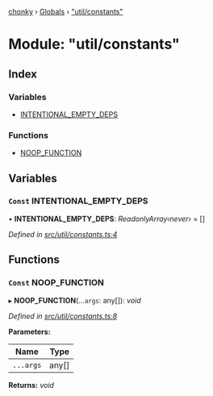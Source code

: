 [chonky](../README.md) › [Globals](../globals.md) › ["util/constants"](_util_constants_.md)

# Module: "util/constants"

## Index

### Variables

* [INTENTIONAL_EMPTY_DEPS](_util_constants_.md#const-intentional_empty_deps)

### Functions

* [NOOP_FUNCTION](_util_constants_.md#const-noop_function)

## Variables

### `Const` INTENTIONAL_EMPTY_DEPS

• **INTENTIONAL_EMPTY_DEPS**: *ReadonlyArray‹never›* = []

*Defined in [src/util/constants.ts:4](https://github.com/TimboKZ/Chonky/blob/603fef8/src/util/constants.ts#L4)*

## Functions

### `Const` NOOP_FUNCTION

▸ **NOOP_FUNCTION**(...`args`: any[]): *void*

*Defined in [src/util/constants.ts:8](https://github.com/TimboKZ/Chonky/blob/603fef8/src/util/constants.ts#L8)*

**Parameters:**

Name | Type |
------ | ------ |
`...args` | any[] |

**Returns:** *void*
